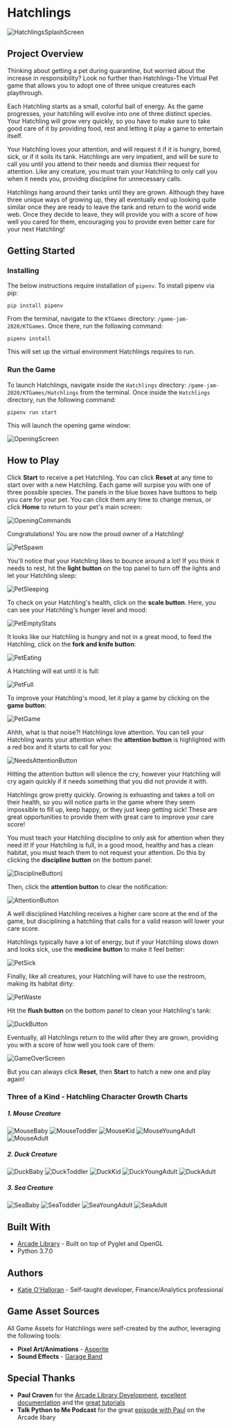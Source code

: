 # Hatchlings
 ![HatchlingsSplashScreen](./Hatchlings/Sprites/SplashScreen.png)
## Project Overview
Thinking about getting a pet during quarantine, but worried about the increase in responsibility? Look no further than Hatchlings-The Virtual Pet game that allows you to adopt one of three unique creatures each playthrough.

Each Hatchling starts as a small, colorful ball of energy. As the game progresses, your hatchling will evolve into one of three distinct species. Your Hatchling will grow very quickly, so you have to make sure to take good care of it by providing food, rest and letting it play a game to entertain itself.

Your Hatchling loves your attention, and will request it if it is hungry, bored, sick, or if it soils its tank. Hatchlings are very impatient, and will be sure to call you until you attend to their needs and dismiss their request for attention. Like any creature, you must train your Hatchling to only call you when it needs you, providng discipline for unnecessary calls.

Hatchlings hang around their tanks until they are grown. Although they have three unique ways of growing up, they all eventually end up looking quite similar once they are ready to leave the tank and return to the world wide web. Once they decide to leave, they will provide you with a score of how well you cared for them, encouraging you to provide even better care for your next Hatchling!



## Getting Started

### Installing
The below instructions require installation of `pipenv`. To install pipenv via pip:

`pip install pipenv`

From the terminal, navigate to the `KTGames` directory: `/game-jam-2020/KTGames`. Once there, run the following command:

`pipenv install`

This will set up the virtual environment Hatchlings requires to run.

### Run the Game
To launch Hatchlings, navigate inside the `Hatchlings` directory: `/game-jam-2020/KTGames/Hatchlings` from the terminal. Once inside the `Hatchlings` directory, run the following command:

`pipenv run start`

This will launch the opening game window:

![OpeningScreen](./rd_images/OpeningScreen.png)


## How to Play

Click **Start** to receive a pet Hatchling. You can click **Reset** at any time to start over with a new Hatchling. Each game will surpise you with one of three possible species. The panels in the blue boxes have buttons to help you care for your pet. You can click them any time to change menus, or click **Home** to return to your pet's main screen:

![OpeningCommands](./rd_images/OpeningCommands.png)

Congratulations! You are now the proud owner of a Hatchling!

![PetSpawn](./rd_images/PetScreens/PetSpawn.png)

You'll notice that your Hatchling likes to bounce around a lot! If you think it needs to rest, hit the **light button** on the top panel to turn off the lights and let your Hatchling sleep:

![PetSleeping](./rd_images/PetScreens/PetSleeping.png)

To check on your Hatchling's health, click on the **scale button**. Here, you can see your Hatchling's hunger level and mood:

![PetEmptyStats](./rd_images/PetScreens/PetEmptyStats.png)


It looks like our Hatchling is hungry and not in a great mood, to feed the Hatchling, click on the **fork and knife button**:

![PetEating](./rd_images/PetScreens/PetEating.png)

A Hatchling will eat until it is full:

![PetFull](./rd_images/PetScreens/PetFull.png)

To improve your Hatchling's mood, let it play a game by clicking on the **game button**:

![PetGame](./rd_images/PetScreens/PetGame.png)


Ahhh, what is that noise?! Hatchlings love attention. You can tell your Hatchling wants your attention when the **attention button** is highlighted with a red box and it starts to call for you:

![NeedsAttentionButton](./rd_images/Buttons/NeedsAttentionButton.png)

Hitting the attention button will silence the cry, however your Hatchling will cry again quickly if it needs something that you did not provide it with.

Hatchlings grow pretty quickly. Growing is exhuasting and takes a toll on their health, so you will notice parts in the game where they seem impossible to fill up, keep happy, or they just keep getting sick! These are great opportunities to provide them with great care to improve your care score!

You must teach your Hatchling discipline to only ask for attention when they need it! If your Hatchling is full, in a good mood, healthy and has a clean habitat, you must teach them to not request your attention. Do this by clicking the **discipline button** on the bottom panel:

![DisciplineButton](./rd_images/Buttons/DisciplineButton.png))

Then, click the **attention button** to clear the notification:

![AttentionButton](./rd_images/Buttons/NeedsAttentionButton.png)

A well disciplined Hatchling receives a higher care score at the end of the game, but disciplining a hatchling that calls for a valid reason will lower your care score.

Hatchlings typically have a lot of energy, but if your Hatchling slows down and looks sick, use the **medicine button** to make it feel better:

![PetSick](./rd_images/PetScreens/PetSick.png)

Finally, like all creatures, your Hatchling will have to use the restroom, making its habitat dirty:

![PetWaste](./rd_images/PetScreens/PetWaste.png)

Hit the **flush button** on the bottom panel to clean your Hatchling's tank:

![DuckButton](./rd_images/Buttons/DuckButton.png)

Eventually, all Hatchlings return to the wild after they are grown, providing you with a score of how well you took care of them:

![GameOverScreen](./rd_images/GameOver.png)

But you can always click **Reset**, then **Start** to hatch a new one and play again!

### Three of a Kind - Hatchling Character Growth Charts

##### 1. Mouse Creature

![MouseBaby](./rd_images/CharacterGrowth/Mouse/MouseBabyTamogotchi_norm.png)
![MouseToddler](./rd_images/CharacterGrowth/Mouse/MouseToddlerTamogotchi32_norm.png)
![MouseKid](./rd_images/CharacterGrowth/Mouse/KidTamogotchi_norm.png)
![MouseYoungAdult](./rd_images/CharacterGrowth/Mouse/MouseYoungAdult_norm.png)
![MouseAdult](./rd_images/CharacterGrowth/Mouse/MouseAdult_norm.png)


##### 2. Duck Creature
![DuckBaby](./rd_images/CharacterGrowth/Duck/DuckBabyTamogotchi_norm.png)
![DuckToddler](./rd_images/CharacterGrowth/Duck/DuckToddlerTamogotchi32_norm.png)
![DuckKid](./rd_images/CharacterGrowth/Duck/DuckKidTamogotchi_norm.png)
![DuckYoungAdult](./rd_images/CharacterGrowth/Duck/DuckYoungAdultTamogotchi_norm.png)
![DuckAdult](./rd_images/CharacterGrowth/Duck/DuckAdultTamogotchi_norm.png)


##### 3. Sea Creature
![SeaBaby](./rd_images/CharacterGrowth/SeaCreature/SeaBabyTamogotchi_norm.png)
![SeaToddler](./rd_images/CharacterGrowth/SeaCreature/SeaToddlerTamogotchi32_norm.png)
![SeaYoungAdult](./rd_images/CharacterGrowth/SeaCreature/SeaCreatureYoungAdult_norm.png)
![SeaAdult](./rd_images/CharacterGrowth/SeaCreature/SeaCreatureAdult_norm.png)


## Built With
* [Arcade Library](https://arcade.academy/) - Built on top of Pyglet and OpenGL
* Python 3.7.0


## Authors
  * [Katie O'Halloran](https://www.linkedin.com/in/katherine-o-halloran-23bb7181/) - Self-taught developer, Finance/Analytics professional


## Game Asset Sources
All Game Assets for Hatchlings were self-created by the author, leveraging the following tools:

* **Pixel Art/Animations** - [Asperite](https://www.aseprite.org/)
* **Sound Effects** - [Garage Band](https://www.apple.com/mac/garageband)

## Special Thanks
* **Paul Craven** for the [Arcade Library Development](https://github.com/pvcraven/arcade), [excellent documentation](https://arcade.academy/) and the [great tutorials](https://arcade-book.readthedocs.io/en/latest/chapters/index.html)
* **Talk Python to Me Podcast** for the great [episode with Paul](https://talkpython.fm/episodes/show/223/fun-and-easy-2d-games-with-python) on the Arcade libary
